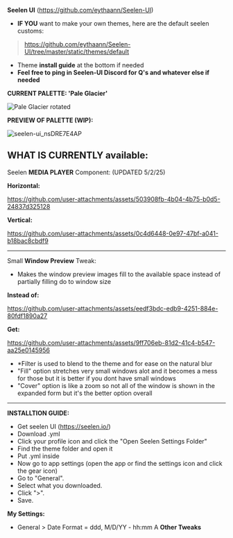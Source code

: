 **Seelen UI** (https://github.com/eythaann/Seelen-UI)

- **IF YOU** want to make your own themes, here are the default seelen customs:
> https://github.com/eythaann/Seelen-UI/tree/master/static/themes/default

- Theme **install guide** at the bottom if needed
- **Feel free to ping in Seelen-UI Discord for Q's and whatever else if needed**

**CURRENT PALETTE: 'Pale Glacier'**

![Pale Glacier rotated](https://github.com/user-attachments/assets/2f29d24c-2c06-4e14-ab1e-46a809871f3d)

**PREVIEW OF PALETTE (WIP):**

![seelen-ui_nsDRE7E4AP](https://github.com/user-attachments/assets/649b9c89-8e58-4e05-b863-70a1f0944254)

**WHAT IS CURRENTLY available:**
---
Seelen **MEDIA PLAYER** Component: (UPDATED 5/2/25)

**Horizontal:**

https://github.com/user-attachments/assets/503908fb-4b04-4b75-b0d5-24837d325128

**Vertical:**

https://github.com/user-attachments/assets/0c4d6448-0e97-47bf-a041-b18bac8cbdf9

---

Small **Window Preview** Tweak:
- Makes the window preview images fill to the available space instead of partially filling do to window size

**Instead of:**

https://github.com/user-attachments/assets/eedf3bdc-edb9-4251-884e-80fdf1890a27

**Get:**

https://github.com/user-attachments/assets/9ff706eb-81d2-41c4-b547-aa25e0145956

- *Filter is used to blend to the theme and for ease on the natural blur
- "Fill" option stretches very small windows alot and it becomes a mess for those but it is better if you dont have small windows
- "Cover" option is like a zoom so not all of the window is shown in the expanded form but it's the better option overall
---

**INSTALLTION GUIDE:**
- Get seelen UI (https://seelen.io/)
- Download .yml
- Click your profile icon and click the "Open Seelen Settings Folder"
- Find the theme folder and open it
- Put .yml inside
- Now go to app settings (open the app or find the settings icon and click the gear icon)
- Go to "General".
- Select what you downloaded.
- Click ">".
- Save.

**My Settings:**
- General > Date Format = ddd, M/D/YY - hh:mm A
**Other Tweaks**
